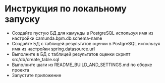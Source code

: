 # Инструкция по локальному запуску
- Создайте пустую БД для камунды в PostgreSQL используя имя из настройки camunda.bpm.db.schema-name
- Создайте БД с таблицей результатов оценки в PostgreSQL используя имя из настройки spring.datasource.url
- Выполните в БД с таблицей результатов оценки скрипт src/db/create_table.sql
- Выполните шаги из README_BUILD_AND_SETTINGS.md по сборке проекта
- Запустите приложение